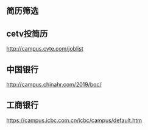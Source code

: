 ## 简历筛选

## cetv投简历

http://campus.cvte.com/joblist

## 中国银行

http://campus.chinahr.com/2019/boc/

## 工商银行

https://campus.icbc.com.cn/icbc/campus/default.htm